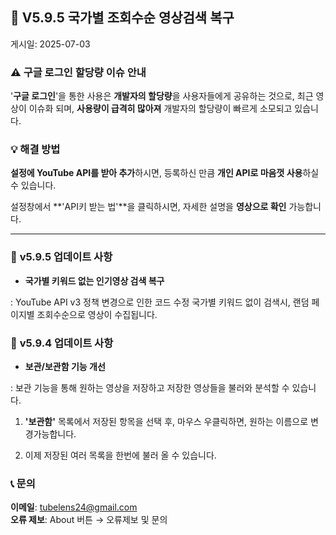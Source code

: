 ## 🚨 **V5.9.5 국가별 조회수순 영상검색 복구**

게시일: 2025-07-03

### ⚠️ 구글 로그인 할당량 이슈 안내

'**구글 로그인**'을 통한 사용은 **개발자의 할당량**을 사용자들에게 공유하는 것으로,
최근 영상이 이슈화 되며, **사용량이 급격히 많아져**
개발자의 할당량이 빠르게 소모되고 있습니다.

### 💡 **해결 방법**

**설정에 YouTube API를 받아 추가**하시면,
등록하신 만큼 **개인 API로 마음껏 사용**하실 수 있습니다.

설정창에서 **'API키 받는 법'**을 클릭하시면,
자세한 설명을 **영상으로 확인** 가능합니다.

---
### 🎉 **v5.9.5 업데이트 사항**
- **국가별 키워드 없는 인기영상 검색 복구**

: YouTube API v3 정책 변경으로 인한 코드 수정
국가별 키워드 없이 검색시,
랜덤 페이지별 조회수순으로 영상이 수집됩니다.

### 🎉 **v5.9.4 업데이트 사항**
- **보관/보관함 기능 개선**

: 보관 기능을 통해 원하는 영상을 저장하고
저장한 영상들을 불러와 분석할 수 있습니다.

1) **'보관함'** 목록에서 저장된 항목을 선택 후,
마우스 우클릭하면,
원하는 이름으로 변경가능합니다.

2) 이제 저장된 여러 목록을 한번에 불러 올 수 있습니다.

### 📞 **문의**

**이메일**: tubelens24@gmail.com  
**오류 제보**: About 버튼 → 오류제보 및 문의
